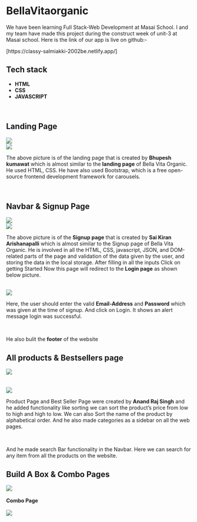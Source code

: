 # BellaVitaorganic

<p>We have been learning Full Stack-Web Development at Masai School. I and my team have made this project during the construct week of unit-3 at Masai school. Here is the link of our app is live on github:- </p> 
<p>[https://classy-salmiakki-2002be.netlify.app/]</p>


## Tech stack
<ul>
<li><b>HTML</b></li>
<li><b>CSS</b></li>
<li><b>JAVASCRIPT</b></li>
</ul>
<br>

## Landing Page
<img src="https://miro.medium.com/max/875/0*qUhG-ilpDuHN0tF3.png">
<br>
<img src="https://miro.medium.com/max/875/0*oO2QIc8msuU6MHZi.png">
<br>

<p>The above picture is of the landing page that is created by <b>Bhupesh kumawat</b> which is almost similar to the <b>landing page</b> of Bella Vita Organic. He used HTML, CSS. He have also used Bootstrap, which is a free open-source frontend development framework for carousels.</p>
<br>

## Navbar & Signup Page
<img src="https://miro.medium.com/max/875/0*NfdcxCdwNGN7CB34.png">
<br>
<img src="https://miro.medium.com/max/875/0*QqYPvYyR1pDmzR7C.png">
<br>
<p>The above picture is of the <b>Signup page</b> that is created by <b>Sai Kiran Arishanapalli</b> which is almost similar to the Signup page of Bella Vita Organic. He is involved in all the HTML, CSS, javascript, JSON, and DOM-related parts of the page and validation of the data given by the user, and storing the data in the local storage. After filling in all the inputs Click on getting Started Now this page will redirect to the <b>Login page</b> as shown below picture.</p>

<br>

<img src="https://miro.medium.com/max/875/0*6VZMvQhoM3UbKS2D.png">
<br>
<p>Here, the user should enter the valid <b>Email-Address</b> and <b>Password</b> which was given at the time of signup. And click on Login. It shows an alert message login was successful.</p>
<br>
<p>He also bulit the <b>footer</b> of the website</P>

## All products & Bestsellers page

<img src="https://miro.medium.com/max/875/0*xT0US8DpBIM0t53u.png">
<br>
<br>
<br>
<img src="https://miro.medium.com/max/875/0*VDXYFr04kj_nxZX2.png">
<br>
<p>Product Page and Best Seller Page were created by <b>Anand Raj Singh</b> and he added functionality like sorting we can sort the product’s price from low to high and high to low. We can also Sort the name of the product by alphabetical order. And he also made categories as a sidebar on all the web pages.</p>
<br>
<p>And he made search Bar functionality in the Navbar. Here we can search for any item from all the products on the website.</p>

## Build A Box & Combo Pages
<img src="https://miro.medium.com/max/875/0*e3Q1m0I7x6X-FQ4U.png">
<br>
<br>
<b>Combo Page</b>
<br>
<br>
<img src="https://miro.medium.com/max/875/0*Niq9ShFvx1ogG8S8.png">